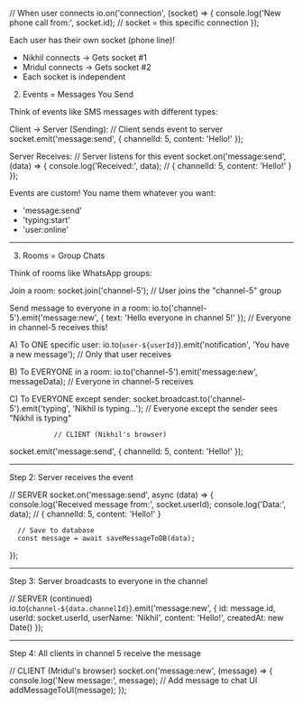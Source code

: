 // When user connects
  io.on('connection', (socket) => {
      console.log('New phone call from:', socket.id);
      // socket = this specific connection
  });

  Each user has their own socket (phone line)!

  - Nikhil connects → Gets socket #1
  - Mridul connects → Gets socket #2
  - Each socket is independent

  2. Events = Messages You Send

  Think of events like SMS messages with different types:

  Client → Server (Sending):
  // Client sends event to server
  socket.emit('message:send', {
      channelId: 5,
      content: 'Hello!'
  });

  Server Receives:
  // Server listens for this event
  socket.on('message:send', (data) => {
      console.log('Received:', data);
      // { channelId: 5, content: 'Hello!' }
  });

  Events are custom! You name them whatever you want:
  - 'message:send'
  - 'typing:start'
  - 'user:online'

  ---

  3. Rooms = Group Chats

  Think of rooms like WhatsApp groups:

  Join a room:
  socket.join('channel-5');
  // User joins the "channel-5" group

  Send message to everyone in a room:
  io.to('channel-5').emit('message:new', {
      text: 'Hello everyone in channel 5!'
  });
  // Everyone in channel-5 receives this!

  A) To ONE specific user:
  io.to(`user-${userId}`).emit('notification', 'You have a new message');
  // Only that user receives

  B) To EVERYONE in a room:
  io.to('channel-5').emit('message:new', messageData);
  // Everyone in channel-5 receives

  C) To EVERYONE except sender:
  socket.broadcast.to('channel-5').emit('typing', 'Nikhil is typing...');
  // Everyone except the sender sees "Nikhil is typing"

               // CLIENT (Nikhil's browser)
  socket.emit('message:send', {
      channelId: 5,
      content: 'Hello!'
  });

  ---
  Step 2: Server receives the event

  // SERVER
  socket.on('message:send', async (data) => {
      console.log('Received message from:', socket.userId);
      console.log('Data:', data);
      // { channelId: 5, content: 'Hello!' }

      // Save to database
      const message = await saveMessageToDB(data);
  });

  ---
  Step 3: Server broadcasts to everyone in the channel

  // SERVER (continued)
  io.to(`channel-${data.channelId}`).emit('message:new', {
      id: message.id,
      userId: socket.userId,
      userName: 'Nikhil',
      content: 'Hello!',
      createdAt: new Date()
  });

  ---
  Step 4: All clients in channel 5 receive the message

  // CLIENT (Mridul's browser)
  socket.on('message:new', (message) => {
      console.log('New message:', message);
      // Add message to chat UI
      addMessageToUI(message);
  });